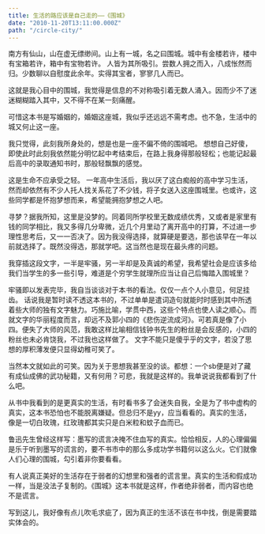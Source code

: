 ```yaml
---
title: 生活的路应该是自己走的——《围城》
date: "2010-11-20T13:11:00.000Z"
path: "/circle-city/"
---
```

南方有仙山，山在虚无缥缈间。山上有一城，名之曰围城。城中有金楼若许，楼中有宝箱若许，箱中有宝物若许。 人皆为其所吸引。尝数人拥之而入，八成怅然而归。少数聊以自慰度此余年。实得其宝者，寥寥几人而已。

这就是我心目中的围城，我觉得是信息的不对称吸引着无数人涌入。因而少不了迷迷糊糊踏入其中，又不得不在某一刻痛醒。 

可惜这本书是写婚姻的，婚姻这座城，我似乎还远远不需考虑。也不急，生活中的城又何止这一座。

我只觉得，此刻我所身处的，想是也是一座不偏不倚的围城吧。 想想自己好傻，即使此时此刻我依然能分明忆起中考结束后，在路上我身得那般轻松；也能记起最后高中的录取通知书时，那般轻飘飘的感觉。

这是生命不应承受之轻。 一年高中生活后，我以厌了这白痴般的高中学习生活，然而却依然有不少人托人找关系花了不少钱，将子女送入这座围城里。也或许，这些同学都是怀抱梦想而来，希望能拥抱梦想之人吧。

寻梦？据我所知，这里是没梦的。同着同所学校里无数成绩优秀，又或者是家里有钱的同学相比，我又多得几分卑微，近几个月里动了离开高中的打算，不过进一步理性思考后，又一一否决了。因为我没得选择，就算硬是要选，那也该早在一年以前就选择了。既然没得选，那就学吧。这当然也是现在最头疼的问题。

 我穿插这段文字，一半是牢骚，另一半却是及真诚的希望，我希望社会是应该多给我们当学生的多一些引导，难道是个穷学生就理所应当让自己后悔踏入围城里？ 

牢骚即以发表完毕，我自当谈谈对于本书的看法。仅仅一点个人小意见，何足挂齿。 话说我是暂时读不透这本书的，不过单单是遣词造句就能时时感到其中所透着些大师的独有文字魅力。巧施比喻，学贯中西，这些个特点也使人读之顺心。而就文字的华丽程度而言，却远不及郭小四的《悲伤逆流成河》。可若真是像了小四。便失了大师的风范，我敢这样比喻相信钱钟书先生的粉丝是会反感的，小四的粉丝也未必肯饶我，不过我也这样做了。 文字不能只是傻乎乎的文字，若没了思想的厚积薄发便只显得幼稚可笑了。

当然本文就如此的可笑。因为关于思想我甚至没的谈。都想：一个sb便是对了藏有成仙成佛的武功秘籍，又有何用？可悲，我就是这样的。我单说说我都看到了什么吧。

 从书中我看到的是更真实的生活，有时看书多了会迷失自我，全是为了书中虚构的真实，这本书恐怕也不能脱离嫌疑。但总归不是yy，应当看看的。真实的生活，像是一切白玫瑰，红玫瑰都其实只是白米粒和蚊子血而已。

鲁迅先生曾经这样写：墨写的谎言决掩不住血写的真实。恰恰相反，人的心理偏偏是乐于听到墨写的谎言的，要不书市中的那么多成功学书籍何以这么火。它们就像人们心理的围城，勾引着非你要看看。

有人说真正美好的生活存在于弱者的幻想里和强者的谎言里。真实的生活和假成功一样，当是没法子复制的。《围城》这本书就是这样，作者绝非弱者，而内容也绝不是谎言。

 写到这儿，我好像有点儿吹毛求疵了，因为真正的生活不该在书中找，倒是需要踏实体会的。